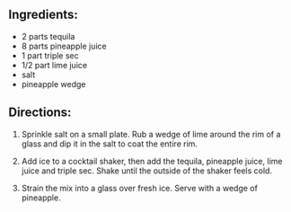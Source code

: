 Ingredients:
---

- 2 parts tequila
- 8 parts pineapple juice
- 1 part triple sec
- 1/2 part lime juice
- salt
- pineapple wedge

Directions:
---

1. Sprinkle salt on a small plate. Rub a wedge of lime around the rim of a glass and dip it in the salt to coat the entire rim.

2. Add ice to a cocktail shaker, then add the tequila, pineapple juice, lime juice and triple sec. Shake until the outside of the shaker feels cold.

3. Strain the mix into a glass over fresh ice. Serve with a wedge of pineapple.